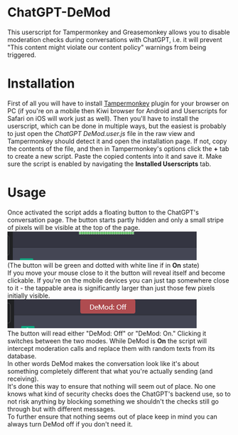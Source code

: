 
# ChatGPT-DeMod
This userscript for Tampermonkey and Greasemonkey allows you to disable moderation checks during conversations with ChatGPT, i.e. it will prevent "This content might violate our content policy" warnings from being triggered.

# Installation
First of all you will have to install [Tampermonkey](https://www.tampermonkey.net) plugin for your browser on PC (if you're on a mobile then Kiwi browser for Android and Userscripts for Safari on iOS will work just as well). Then you'll have to install the userscript, which can be done in multiple ways, but the easiest is probably to just open the *ChatGPT DeMod.user.js* file in the raw view and Tampermonkey should detect it and open the installation page. If not, copy the contents of the file, and then in Tampermonkey's options click the **+** tab to create a new script. Paste the copied contents into it and save it.
Make sure the script is enabled by navigating the **Installed Userscripts** tab.

# Usage
Once activated the script adds a floating button to the ChatGPT's conversation page.
The button starts partly hidden and only a small stripe of pixels will be visible at the top of the page.  
![Progress results](res/demod-hidden.png)  
(The button will be green and dotted with white line if in **On** state)  
If you move your mouse close to it the button will reveal itself and become clickable. If you're on the mobile devices you can just tap somewhere close to it - the tappable area is significantly larger than just those few pixels initially visible.  
![Progress results](res/demod-shown.png)  
The button will read either "DeMod: Off" or "DeMod: On." Clicking it switches between the two modes. While DeMod is **On** the script will intercept moderation calls and replace them with random texts from its database.  
In other words DeMod makes the conversation look like it's about something completely different that what you're actually sending (and receiving).  
It's done this way to ensure that nothing will seem out of place. No one knows what kind of security checks does the ChatGPT's backend use, so to not risk anything by blocking something we shouldn't the checks still go through but with different messages.  
To further ensure that nothing seems out of place keep in mind you can always turn DeMod off if you don't need it.
